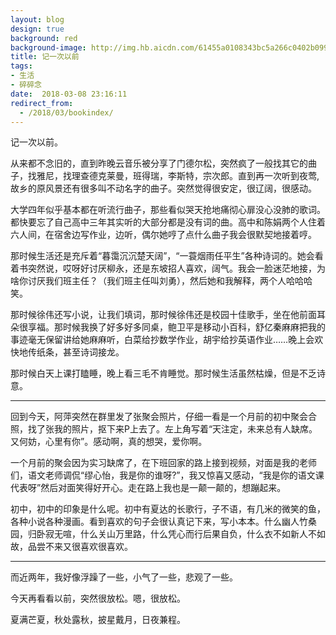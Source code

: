 ```yaml
---
layout: blog
design: true
background: red
background-image: http://img.hb.aicdn.com/61455a0108343bc5a266c0402b099d896fba25a96cfc8-Ae9rnb_fw658
title: 记一次以前
tags:
- 生活
- 碎碎念
date:  2018-03-08 23:16:11
redirect_from:
  - /2018/03/bookindex/
---
```

记一次以前。

从来都不念旧的，直到昨晚云音乐被分享了门德尔松，突然疯了一般找其它的曲子，找雅尼，找理查德克莱曼，班得瑞，李斯特，宗次郎。直到再一次听到夜莺,故乡的原风景还有很多叫不动名字的曲子。突然觉得很安定，很辽阔，很感动。

大学四年似乎基本都在听流行曲子，那些看似哭天抢地痛彻心扉没心没肺的歌词。都快要忘了自己高中三年其实听的大部分都是没有词的曲。高中和陈娟两个人住着六人间，在宿舍边写作业，边听，偶尔她哼了点什么曲子我会很默契地接着哼。

那时候生活还是充斥着“暮霭沉沉楚天阔”，“一蓑烟雨任平生”各种诗词的。她会看着书突然说，哎呀好讨厌柳永，还是东坡招人喜欢，阔气。我会一脸迷茫地接，为啥你讨厌我们班主任？（我们班主任叫刘勇），然后她和我解释，两个人哈哈哈笑。

那时候徐伟还写小说，让我们填词，那时候徐伟还是校园十佳歌手，坐在他前面耳朵很享福。那时候我换了好多好多同桌，鲍卫平是移动小百科，舒亿秦麻麻把我的事迹毫无保留讲给她麻麻听，白菜给抄数学作业，胡宇给抄英语作业……晚上会欢快地传纸条，甚至诗词接龙。

那时候白天上课打瞌睡，晚上看三毛不肯睡觉。那时候生活虽然枯燥，但是不乏诗意。

---

回到今天，阿萍突然在群里发了张聚会照片，仔细一看是一个月前的初中聚会合照，找了张我的照片，抠下来P上去了。左上角写着“天注定，未来总有人缺席。又何妨，心里有你”。感动啊，真的想哭，爱你啊。

一个月前的聚会因为实习缺席了，在下班回家的路上接到视频，对面是我的老师们，语文老师调侃“缪心怡，我是你的谁呀?”，我又惊喜又感动，“我是你的语文课代表呀”然后对面笑得好开心。走在路上我也是一颠一颠的，想蹦起来。

初中，初中的印象是什么呢。初中有夏达的长歌行，子不语，有几米的微笑的鱼，各种小说各种漫画。看到喜欢的句子会很认真记下来，写小本本。什么幽人竹桑园，归卧寂无喧，什么关山万里路，什么凭心而行后果自负，什么衣不如新人不如故，品尝不来又很喜欢很喜欢。

---

而近两年，我好像浮躁了一些，小气了一些，悲观了一些。

今天再看看以前，突然很放松。嗯，很放松。

夏满芒夏，秋处露秋，披星戴月，日夜兼程。